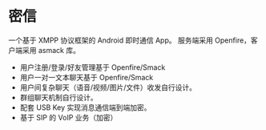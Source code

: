 密信
====

一个基于 XMPP 协议框架的 Android 即时通信 App。
服务端采用 Openfire，客户端采用 asmack 库。

 - 用户注册/登录/好友管理基于 Openfire/Smack
 - 用户一对一文本聊天基于 Openfire/Smack
 - 用户间复杂聊天（语音/视频/图片/文件）收发自行设计。
 - 群组聊天机制自行设计。
 - 配套 USB Key 实现消息通信端到端加密。
 - 基于 SIP 的 VoIP 业务（加密）
 
 
